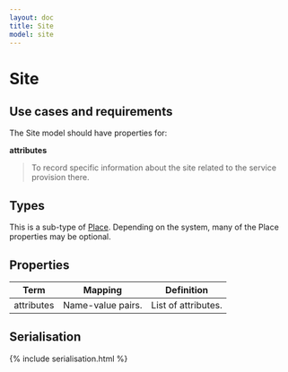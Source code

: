 ```yaml
---
layout: doc
title: Site
model: site
---
```


# Site

## Use cases and requirements

The Site model should have properties for:

**attributes**

> To record specific information about the site related to the service provision there.


## Types

This is a sub-type of [Place](place.html). Depending on the system, many of the Place properties may be optional.


## Properties

Term     | Mapping | Definition
---------|---------|-----------
attributes | Name-value pairs. | List of attributes.


## Serialisation

{% include serialisation.html %}



